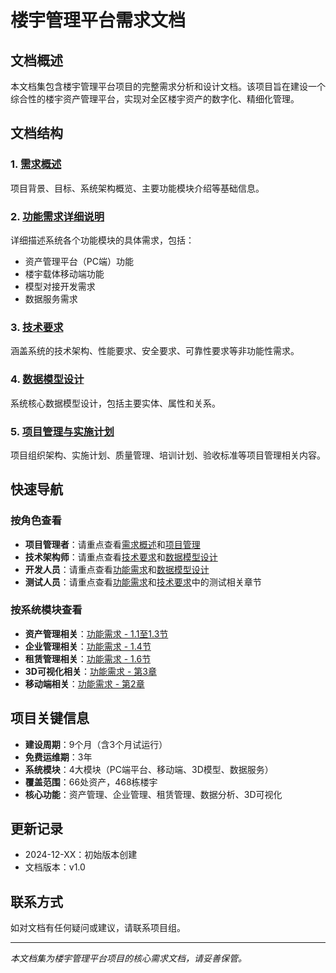 # 楼宇管理平台需求文档

## 文档概述

本文档集包含楼宇管理平台项目的完整需求分析和设计文档。该项目旨在建设一个综合性的楼宇资产管理平台，实现对全区楼宇资产的数字化、精细化管理。

## 文档结构

### 1. [需求概述](requirements-overview.md)
项目背景、目标、系统架构概览、主要功能模块介绍等基础信息。

### 2. [功能需求详细说明](functional-requirements.md)
详细描述系统各个功能模块的具体需求，包括：
- 资产管理平台（PC端）功能
- 楼宇载体移动端功能
- 模型对接开发需求
- 数据服务需求

### 3. [技术要求](technical-requirements.md)
涵盖系统的技术架构、性能要求、安全要求、可靠性要求等非功能性需求。

### 4. [数据模型设计](data-model-design.md)
系统核心数据模型设计，包括主要实体、属性和关系。

### 5. [项目管理与实施计划](project-management.md)
项目组织架构、实施计划、质量管理、培训计划、验收标准等项目管理相关内容。

## 快速导航

### 按角色查看
- **项目管理者**：请重点查看[需求概述](requirements-overview.md)和[项目管理](project-management.md)
- **技术架构师**：请重点查看[技术要求](technical-requirements.md)和[数据模型设计](data-model-design.md)
- **开发人员**：请重点查看[功能需求](functional-requirements.md)和[数据模型设计](data-model-design.md)
- **测试人员**：请重点查看[功能需求](functional-requirements.md)和[技术要求](technical-requirements.md)中的测试相关章节

### 按系统模块查看
- **资产管理相关**：[功能需求 - 1.1至1.3节](functional-requirements.md#11-楼宇资产管理)
- **企业管理相关**：[功能需求 - 1.4节](functional-requirements.md#14-企业信息管理)
- **租赁管理相关**：[功能需求 - 1.6节](functional-requirements.md#16-租赁信息与合同管理)
- **3D可视化相关**：[功能需求 - 第3章](functional-requirements.md#3-模型对接开发)
- **移动端相关**：[功能需求 - 第2章](functional-requirements.md#2-楼宇载体移动端)

## 项目关键信息

- **建设周期**：9个月（含3个月试运行）
- **免费运维期**：3年
- **系统模块**：4大模块（PC端平台、移动端、3D模型、数据服务）
- **覆盖范围**：66处资产，468栋楼宇
- **核心功能**：资产管理、企业管理、租赁管理、数据分析、3D可视化

## 更新记录

- 2024-12-XX：初始版本创建
- 文档版本：v1.0

## 联系方式

如对文档有任何疑问或建议，请联系项目组。

---

*本文档集为楼宇管理平台项目的核心需求文档，请妥善保管。*